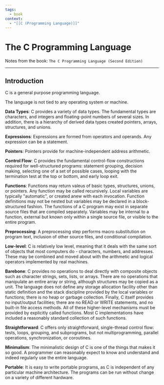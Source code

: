 ```yaml
---
tags:
  - book
context:
  - "[[C (Programming Language)]]"
---
```


# The C Programming Language

Notes from the book: `The C Programming Language (Second Edition)`

---

## Introduction

C is a general purpose programming language.

The language is not tied to any operating system or machine.

**Data Types**: C provides a variety of data types. The fundamental types are characters, and integers and floating-point numbers of several sizes. In addition, there is a hierarchy of derived data types created pointers, arrays, structures, and unions.

**Expressions**: Expressions are formed from operators and operands. Any expression can be a statement.

**Pointers**: Pointers provide for machine-independent address arithmetic.

**Control Flow**: C provides the fundamental control-flow constructions required for well-structured programs: statement grouping, decision making, selecting one of a set of possible cases, looping with the termination test at the top or bottom, and early loop exit.

**Functions**: Functions may return valeus of basic types, structures, unions, or pointers. Any function may be called recursively. Local variables are typically "automatic", or created anew with each invocation. Function definitions may not be nested but variables may be declared in a block-structured fashion. The functions of a C program may exist in separate source files that are compiled separately. Variables may be internal to a function, external but known only within a single source file, or visible to the entire program.

**Preprocessing**: A preprocessing step performs macro substitution on program text, inclusion of other source files, and conditional compilation.

**Low-level**: C is relatively low level, meaning that it deals with the same sort of objects that most computers do - characters, numbers, and addresses. These may be combined and moved about with the arithmetic and logical operators implemented by real machines.

**Barebone**: C provides no operations to deal directly with composite objects such as character strings, sets, lists, or arrays. There are no operations that manipulate an entire array or string, although structures may be copied as a unit. The language does not define any storage allocation facility other than static definition and the stack discipline provided by the local variables or functions; there is no heap or garbage collection. Finally, C itself provides no input/output facilities; there are no READ or WRITE statements, and no built-in file access methods. All of these higher-level mechanisms must be provided by explicitly called functions. Most C implementations have included a reasonably standard collection of such functions.

**Straightforward**: C offers only straightforward, single-thread control flow: tests, loops, grouping, and subprograms, but not multiprogramming, parallel operations, synchronization, or coroutines.

**Minimalism**: The minimalistic design of C is one of the things that makes it so good. A programmer can reasonably expect to know and understand and indeed regularly use the entire language.

**Portable**: It is easy to write portable programs, as C is independent of any particular machine architecture. The programs can be run without change on a variety of different hardware.

